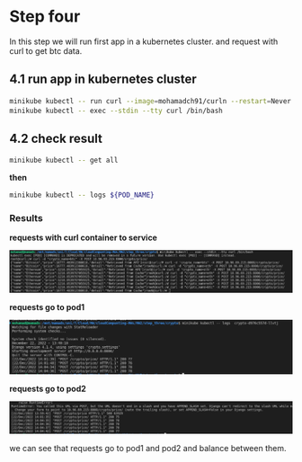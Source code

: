 # Step four

In this step we will run first app in a kubernetes cluster.
and request with curl to get btc data.

## 4.1 run app in kubernetes cluster

```bash
minikube kubectl -- run curl --image=mohamadch91/curln --restart=Never 
minikube kubectl -- exec --stdin --tty curl /bin/bash
```

## 4.2 check result

```bash
minikube kubectl -- get all
```

**then** 

```bash
minikube kubectl -- logs ${POD_NAME} 

```

### Results

**requests with curl container to service**

![curl](./curl.png)

**requests go to pod1**

![pod1](./pod1.png)

**requests go to pod2**

![pod2](./pod2.png)

we can see that requests go to pod1 and pod2 and balance between them.